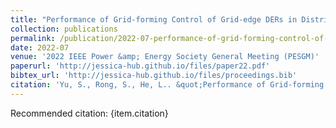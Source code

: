 ```yaml
---
title: "Performance of Grid-forming Control of Grid-edge DERs in Distribution Grids"
collection: publications
permalink: /publication/2022-07-performance-of-grid-forming-control-of-grid-edge-ders-in-distribution-grids
date: 2022-07
venue: '2022 IEEE Power &amp; Energy Society General Meeting (PESGM)'
paperurl: 'http://jessica-hub.github.io/files/paper22.pdf'
bibtex_url: 'http://jessica-hub.github.io/files/proceedings.bib'
citation: 'Yu, S., Rong, S., He, L.. &quot;Performance of Grid-forming Control of Grid-edge DERs in Distribution Grids.&quot; <i>2022 IEEE Power &amp; Energy Society General Meeting (PESGM)</i>, pp. 1–5, 2022.'
---
```


Recommended citation: {item.citation}
